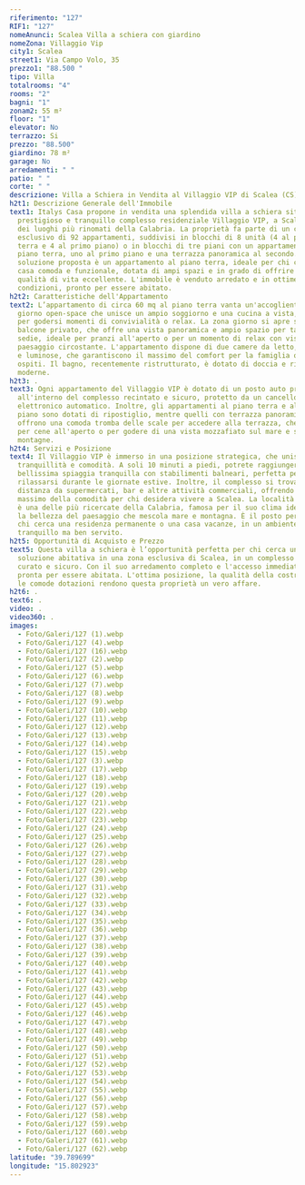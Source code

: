 ```yaml
---
riferimento: "127"
RIF1: "127"
nomeAnunci: Scalea Villa a schiera con giardino
nomeZona: Villaggio Vip
city1: Scalea
street1: Via Campo Volo, 35
prezzo1: "88.500 "
tipo: Villa
totalrooms: "4"
rooms: "2"
bagni: "1"
zonam2: 55 m²
floor: "1"
elevator: No
terrazzo: Si
prezzo: "88.500"
giardino: 78 m²
garage: No
arredamenti: " "
patio: " "
corte: " "
descrizione: Villa a Schiera in Vendita al Villaggio VIP di Scalea (CS)
h2t1: Descrizione Generale dell'Immobile
text1: Italys Casa propone in vendita una splendida villa a schiera situata nel
  prestigioso e tranquillo complesso residenziale Villaggio VIP, a Scalea, uno
  dei luoghi più rinomati della Calabria. La proprietà fa parte di un complesso
  esclusivo di 92 appartamenti, suddivisi in blocchi di 8 unità (4 al piano
  terra e 4 al primo piano) o in blocchi di tre piani con un appartamento al
  piano terra, uno al primo piano e una terrazza panoramica al secondo. La
  soluzione proposta è un appartamento al piano terra, ideale per chi cerca una
  casa comoda e funzionale, dotata di ampi spazi e in grado di offrire una
  qualità di vita eccellente. L'immobile è venduto arredato e in ottime
  condizioni, pronto per essere abitato.
h2t2: Caratteristiche dell'Appartamento
text2: L’appartamento di circa 60 mq al piano terra vanta un'accogliente zona
  giorno open-space che unisce un ampio soggiorno e una cucina a vista, perfetta
  per godersi momenti di convivialità o relax. La zona giorno si apre su un
  balcone privato, che offre una vista panoramica e ampio spazio per tavolo e
  sedie, ideale per pranzi all'aperto o per un momento di relax con vista sul
  paesaggio circostante. L'appartamento dispone di due camere da letto, spaziose
  e luminose, che garantiscono il massimo del comfort per la famiglia o gli
  ospiti. Il bagno, recentemente ristrutturato, è dotato di doccia e rifiniture
  moderne.
h2t3: .
text3: Ogni appartamento del Villaggio VIP è dotato di un posto auto privato
  all'interno del complesso recintato e sicuro, protetto da un cancello
  elettronico automatico. Inoltre, gli appartamenti al piano terra e al primo
  piano sono dotati di ripostiglio, mentre quelli con terrazza panoramica
  offrono una comoda tromba delle scale per accedere alla terrazza, che è ideale
  per cene all'aperto o per godere di una vista mozzafiato sul mare e sulle
  montagne.
h2t4: Servizi e Posizione
text4: Il Villaggio VIP è immerso in una posizione strategica, che unisce
  tranquillità e comodità. A soli 10 minuti a piedi, potrete raggiungere una
  bellissima spiaggia tranquilla con stabilimenti balneari, perfetta per
  rilassarsi durante le giornate estive. Inoltre, il complesso si trova a breve
  distanza da supermercati, bar e altre attività commerciali, offrendo il
  massimo della comodità per chi desidera vivere a Scalea. La località di Scalea
  è una delle più ricercate della Calabria, famosa per il suo clima ideale e per
  la bellezza del paesaggio che mescola mare e montagna. È il posto perfetto per
  chi cerca una residenza permanente o una casa vacanze, in un ambiente
  tranquillo ma ben servito.
h2t5: Opportunità di Acquisto e Prezzo
text5: Questa villa a schiera è l’opportunità perfetta per chi cerca una
  soluzione abitativa in una zona esclusiva di Scalea, in un complesso ben
  curato e sicuro. Con il suo arredamento completo e l'accesso immediato, è
  pronta per essere abitata. L'ottima posizione, la qualità della costruzione e
  le comode dotazioni rendono questa proprietà un vero affare.
h2t6: .
text6: .
video: .
video360: .
images:
  - Foto/Galeri/127 (1).webp
  - Foto/Galeri/127 (4).webp
  - Foto/Galeri/127 (16).webp
  - Foto/Galeri/127 (2).webp
  - Foto/Galeri/127 (5).webp
  - Foto/Galeri/127 (6).webp
  - Foto/Galeri/127 (7).webp
  - Foto/Galeri/127 (8).webp
  - Foto/Galeri/127 (9).webp
  - Foto/Galeri/127 (10).webp
  - Foto/Galeri/127 (11).webp
  - Foto/Galeri/127 (12).webp
  - Foto/Galeri/127 (13).webp
  - Foto/Galeri/127 (14).webp
  - Foto/Galeri/127 (15).webp
  - Foto/Galeri/127 (3).webp
  - Foto/Galeri/127 (17).webp
  - Foto/Galeri/127 (18).webp
  - Foto/Galeri/127 (19).webp
  - Foto/Galeri/127 (20).webp
  - Foto/Galeri/127 (21).webp
  - Foto/Galeri/127 (22).webp
  - Foto/Galeri/127 (23).webp
  - Foto/Galeri/127 (24).webp
  - Foto/Galeri/127 (25).webp
  - Foto/Galeri/127 (26).webp
  - Foto/Galeri/127 (27).webp
  - Foto/Galeri/127 (28).webp
  - Foto/Galeri/127 (29).webp
  - Foto/Galeri/127 (30).webp
  - Foto/Galeri/127 (31).webp
  - Foto/Galeri/127 (32).webp
  - Foto/Galeri/127 (33).webp
  - Foto/Galeri/127 (34).webp
  - Foto/Galeri/127 (35).webp
  - Foto/Galeri/127 (36).webp
  - Foto/Galeri/127 (37).webp
  - Foto/Galeri/127 (38).webp
  - Foto/Galeri/127 (39).webp
  - Foto/Galeri/127 (40).webp
  - Foto/Galeri/127 (41).webp
  - Foto/Galeri/127 (42).webp
  - Foto/Galeri/127 (43).webp
  - Foto/Galeri/127 (44).webp
  - Foto/Galeri/127 (45).webp
  - Foto/Galeri/127 (46).webp
  - Foto/Galeri/127 (47).webp
  - Foto/Galeri/127 (48).webp
  - Foto/Galeri/127 (49).webp
  - Foto/Galeri/127 (50).webp
  - Foto/Galeri/127 (51).webp
  - Foto/Galeri/127 (52).webp
  - Foto/Galeri/127 (53).webp
  - Foto/Galeri/127 (54).webp
  - Foto/Galeri/127 (55).webp
  - Foto/Galeri/127 (56).webp
  - Foto/Galeri/127 (57).webp
  - Foto/Galeri/127 (58).webp
  - Foto/Galeri/127 (59).webp
  - Foto/Galeri/127 (60).webp
  - Foto/Galeri/127 (61).webp
  - Foto/Galeri/127 (62).webp
latitude: "39.789699"
longitude: "15.802923"
---
```

